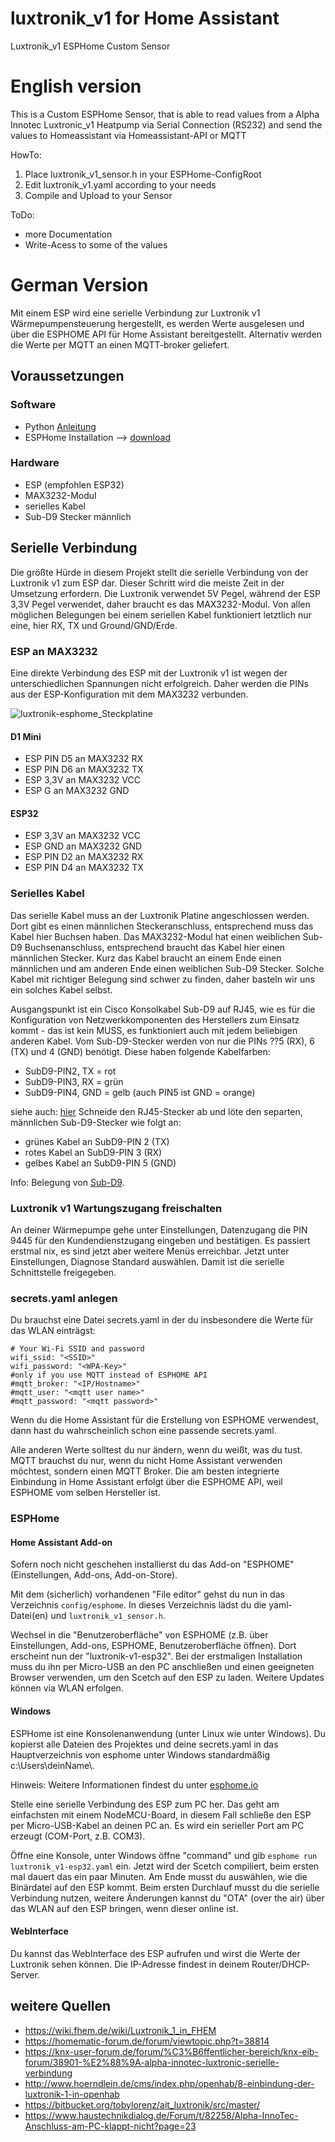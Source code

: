 # luxtronik_v1 for Home Assistant
Luxtronik_v1 ESPHome Custom Sensor

# English version
This is a Custom ESPHome Sensor, that is able to read values from a Alpha Innotec Luxtronic_v1 Heatpump via Serial Connection (RS232)
and send the values to Homeassistant via Homeassistant-API or MQTT


HowTo:
1. Place luxtronik_v1_sensor.h in your ESPHome-ConfigRoot
2. Edit luxtronik_v1.yaml according to your needs
3. Compile and Upload to your Sensor

ToDo:
- more Documentation
- Write-Acess to some of the values


# German Version
Mit einem ESP wird eine serielle Verbindung zur Luxtronik v1 Wärmepumpensteuerung hergestellt, es werden Werte ausgelesen und über die ESPHOME API für Home Assistant bereitgestellt. Alternativ werden die Werte per MQTT an einen MQTT-broker geliefert.

## Voraussetzungen

### Software
- Python [Anleitung](https://esphome.io/guides/installing_esphome)
- ESPHome Installation --> [download](https://esphome.io/)

### Hardware
- ESP (empfohlen ESP32)
- MAX3232-Modul
- serielles Kabel
- Sub-D9 Stecker männlich

## Serielle Verbindung
Die größte Hürde in diesem Projekt stellt die serielle Verbindung von der Luxtronik v1 zum ESP dar. Dieser Schritt wird die meiste Zeit in der Umsetzung erfordern.
Die Luxtronik verwendet 5V Pegel, während der ESP 3,3V Pegel verwendet, daher braucht es das MAX3232-Modul. Von allen möglichen Belegungen bei einem seriellen Kabel funktioniert letztlich nur eine, hier RX, TX und Ground/GND/Erde.

### ESP an MAX3232
Eine direkte Verbindung des ESP mit der Luxtronik v1 ist wegen der unterschiedlichen Spannungen nicht erfolgreich. Daher werden die PINs aus der ESP-Konfiguration mit dem MAX3232 verbunden. 

![luxtronik-esphome_Steckplatine](https://github.com/optimismus/luxtronik_v1/assets/16720046/2aa45ad3-bc5a-492d-bca8-580a3bfd1155)
#### D1 Mini
- ESP PIN D5 an MAX3232 RX
- ESP PIN D6 an MAX3232 TX
- ESP 3,3V an MAX3232 VCC
- ESP G an MAX3232 GND

#### ESP32
- ESP 3,3V an MAX3232 VCC
- ESP GND an MAX3232 GND
- ESP PIN D2 an MAX3232 RX
- ESP PIN D4 an MAX3232 TX

### Serielles Kabel
Das serielle Kabel muss an der Luxtronik Platine angeschlossen werden. Dort gibt es einen männlichen Steckeranschluss, entsprechend muss das Kabel hier Buchsen haben. Das MAX3232-Modul hat einen weiblichen Sub-D9 Buchsenanschluss, entsprechend braucht das Kabel hier einen männlichen Stecker. Kurz das Kabel braucht an einem Ende einen männlichen und am anderen Ende einen weiblichen Sub-D9 Stecker. Solche Kabel mit richtiger Belegung sind schwer zu finden, daher basteln wir uns ein solches Kabel selbst.

Ausgangspunkt ist ein Cisco Konsolkabel Sub-D9 auf RJ45, wie es für die Konfiguration von Netzwerkkomponenten des Herstellers zum Einsatz kommt - das ist kein MUSS, es funktioniert auch mit jedem beliebigen anderen Kabel.
Vom Sub-D9-Stecker werden von nur die PINs ??5 (RX), 6 (TX) und 4 (GND) benötigt. Diese haben folgende Kabelfarben:
- SubD9-PIN2, TX = rot
- SubD9-PIN3, RX = grün
- SubD9-PIN4, GND = gelb (auch PIN5 ist GND = orange)

siehe auch: [hier](https://www.cable-tester.com/rj45-rs232-console-cable-pin-out/)
Schneide den RJ45-Stecker ab und löte den separten, männlichen Sub-D9-Stecker wie folgt an:
- grünes Kabel an SubD9-PIN 2 (TX)
- rotes Kabel an SubD9-PIN 3 (RX)
- gelbes Kabel an SubD9-PIN 5 (GND)


Info: Belegung von [Sub-D9](https://www.cable-tester.com/rs232-pin-out/).
### Luxtronik v1 Wartungszugang freischalten
An deiner Wärmepumpe gehe unter Einstellungen, Datenzugang die PIN 9445 für den Kundendienstzugang eingeben und bestätigen. Es passiert erstmal nix, es sind jetzt aber weitere Menüs erreichbar. Jetzt unter Einstellungen, Diagnose Standard auswählen. Damit ist die serielle Schnittstelle freigegeben. 

### secrets.yaml anlegen
Du brauchst eine Datei secrets.yaml in der du insbesondere die Werte für das WLAN einträgst:
```
# Your Wi-Fi SSID and password
wifi_ssid: "<SSID>"
wifi_password: "<WPA-Key>"
#only if you use MQTT instead of ESPHOME API
#mqtt_broker: "<IP/Hostname>"
#mqtt_user: "<mqtt user name>"
#mqtt_password: "<mqtt password>"

```
Wenn du die Home Assistant für die Erstellung von ESPHOME verwendest, dann hast du wahrscheinlich schon eine passende secrets.yaml.

Alle anderen Werte solltest du nur ändern, wenn du weißt, was du tust. MQTT brauchst du nur, wenn du nicht Home Assistant verwenden möchtest, sondern einen MQTT Broker. Die am besten integrierte Einbindung in Home Assistant erfolgt über die ESPHOME API, weil ESPHOME vom selben Hersteller ist.

### ESPHome

#### Home Assistant Add-on 
Sofern noch nicht geschehen installierst du das Add-on "ESPHOME" (Einstellungen, Add-ons, Add-on-Store).

Mit dem (sicherlich) vorhandenen "File editor" gehst du nun in das Verzeichnis `config/esphome`. In dieses Verzeichnis lädst du die yaml-Datei(en) und `luxtronik_v1_sensor.h`.

Wechsel in die "Benutzeroberfläche" von ESPHOME (z.B. über Einstellungen, Add-ons, ESPHOME, Benutzeroberfläche öffnen). Dort erscheint nun der "luxtronik-v1-esp32". Bei der erstmaligen Installation muss du ihn per Micro-USB an den PC anschließen und einen geeigneten Browser verwenden, um den Scetch auf den ESP zu laden. Weitere Updates können via WLAN erfolgen.

#### Windows
ESPHome ist eine Konsolenanwendung (unter Linux wie unter Windows).
Du kopierst alle Dateien des Projektes und deine secrets.yaml in das Hauptverzeichnis von esphome unter Windows standardmäßig c:\Users\\deinName\\.

Hinweis: Weitere Informationen findest du unter [esphome.io](https://esphome.io/guides/getting_started_command_line)

Stelle eine serielle Verbindung des ESP zum PC her. Das geht am einfachsten mit einem NodeMCU-Board, in diesem Fall schließe den ESP per Micro-USB-Kabel an deinen PC an. Es wird ein serieller Port am PC erzeugt (COM-Port, z.B. COM3).

Öffne eine Konsole, unter Windows öffne "command" und gib `esphome run luxtronik_v1-esp32.yaml` ein. Jetzt wird der Scetch compiliert, beim ersten mal dauert das ein paar Minuten.
Am Ende musst du auswählen, wie die Binärdatei auf den ESP kommt. Beim ersten Durchlauf musst du die serielle Verbindung nutzen, weitere Änderungen kannst du "OTA" (over the air) über das WLAN auf den ESP bringen, wenn dieser online ist.

#### WebInterface
Du kannst das WebInterface des ESP aufrufen und wirst die Werte der Luxtronik sehen können. Die IP-Adresse findest in deinem Router/DHCP-Server.

## weitere Quellen
- https://wiki.fhem.de/wiki/Luxtronik_1_in_FHEM
- https://homematic-forum.de/forum/viewtopic.php?t=38814 
- https://knx-user-forum.de/forum/%C3%B6ffentlicher-bereich/knx-eib-forum/38901-%E2%88%9A-alpha-innotec-luxtronic-serielle-verbindung 
- http://www.hoerndlein.de/cms/index.php/openhab/8-einbindung-der-luxtronik-1-in-openhab
- https://bitbucket.org/tobylorenz/ait_luxtronik/src/master/
- https://www.haustechnikdialog.de/Forum/t/82258/Alpha-InnoTec-Anschluss-am-PC-klappt-nicht?page=23 

